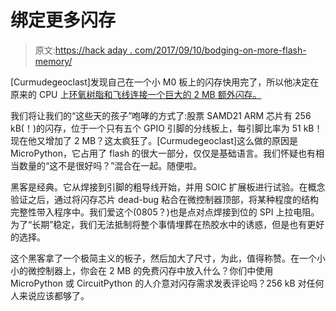# 绑定更多闪存

> 原文:[https://hack aday . com/2017/09/10/bodging-on-more-flash-memory/](https://hackaday.com/2017/09/10/bodging-on-more-flash-memory/)

[Curmudegeoclast]发现自己在一个小 M0 板上的闪存快用完了，所以他决定在原来的 CPU 上[环氧树脂和飞线连接一个巨大的 2 MB 额外闪存。](https://daveastels.com/2017/09/01/trinket-m0-express-hack/)

我们将让我们的“这些天的孩子”咆哮的方式了:股票 SAMD21 ARM 芯片有 256 kB(！)的闪存，位于一个只有五个 GPIO 引脚的分线板上，每引脚比率为 51 kB！现在他又增加了 2 MB？这太疯狂了。[Curmudegeoclast]这么做的原因是 MicroPython，它占用了 flash 的很大一部分，仅仅是基础语言。我们怀疑也有相当数量的“这不是很好吗？”混合在一起。随便啦。

黑客是经典。它从焊接到引脚的粗导线开始，并用 SOIC 扩展板进行试验。在概念验证之后，通过将闪存芯片 dead-bug 粘合在微控制器顶部，将某种程度的结构完整性带入程序中。我们爱这个(0805？)也是点对点焊接到位的 SPI 上拉电阻。为了“长期”稳定，我们无法抵制将整个事情埋葬在热胶水中的诱惑，但是也有更好的选择。

这个黑客拿了一个极简主义的板子，然后加大了尺寸，为此，值得称赞。在一个小小的微控制器上，你会在 2 MB 的免费闪存中放入什么？你们中使用 MicroPython 或 CircuitPython 的人介意对闪存需求发表评论吗？256 kB 对任何人来说应该都够了。